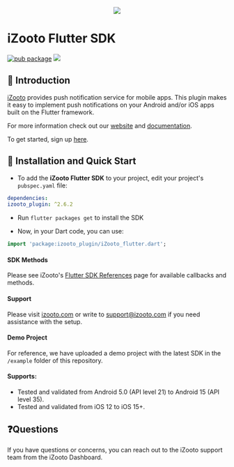 <p align="center">
	<img src="https://user-images.githubusercontent.com/60651012/129727793-bc8b8f01-b317-4f1c-bace-c6882b86bff7.png">
</p>

# iZooto Flutter SDK
[![pub package](https://img.shields.io/pub/v/izooto_plugin.svg)](https://pub.dev/packages/izooto_plugin)
<a href="https://github.com/iZooto-App-Push/iZooto_flutter_plugin/releases">
    <img src="https://img.shields.io/github/v/release/iZooto-App-Push/iZooto_flutter_plugin.svg" />
</a>

## 👋 Introduction
[iZooto](https://www.izooto.com) provides push notification service for mobile apps. This plugin makes it easy to implement push notifications on your Android and/or iOS apps built on the Flutter framework.

For more information check out our [website](https://www.izooto.com/ "iZooto")  and  [documentation](https://help.izooto.com/docs/flutter-sdk-setup "Flutter SDK Setup").

To get started, sign up [here](https://panel.izooto.com/).

## 🚀 Installation and Quick Start

- To add the **iZooto Flutter SDK** to your project, edit your project's `pubspec.yaml` file:

```yaml
dependencies:
izooto_plugin: ^2.6.2
```

- Run `flutter packages get` to install the SDK

- Now, in your Dart code, you can use:

```dart
import 'package:izooto_plugin/iZooto_flutter.dart';
```

#### SDK Methods

Please see iZooto's [Flutter SDK References](https://help.izooto.com/docs/flutter-sdk) page for available callbacks and methods.

#### Support

Please visit [izooto.com](https://www.izooto.com) or write to [support@izooto.com](mailto:support@izooto.com) if you need assistance with the setup.

#### Demo Project

For reference, we have uploaded a demo project with the latest SDK in the <code>/example</code> folder of this repository.

#### Supports:

* Tested and validated from Android 5.0 (API level 21) to Android 15 (API level 35).
* Tested and validated from iOS 12 to iOS 15+.


## ❓Questions

 If you have questions or concerns, you can reach out to the iZooto support team from the iZooto Dashboard.

